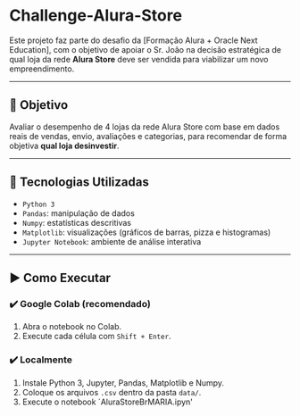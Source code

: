 # Challenge-Alura-Store

Este projeto faz parte do desafio da [Formação Alura + Oracle Next Education], com o objetivo de apoiar o Sr. João na decisão estratégica de qual loja da rede **Alura Store** deve ser vendida para viabilizar um novo empreendimento.

---

## 🎯 Objetivo

Avaliar o desempenho de 4 lojas da rede Alura Store com base em dados reais de vendas, envio, avaliações e categorias, para recomendar de forma objetiva **qual loja desinvestir**.

---

## 🧰 Tecnologias Utilizadas

- `Python 3`
- `Pandas`: manipulação de dados
- `Numpy`: estatísticas descritivas
- `Matplotlib`: visualizações (gráficos de barras, pizza e histogramas)
- `Jupyter Notebook`: ambiente de análise interativa

---
## ▶️ Como Executar

### ✔️ Google Colab (recomendado)

1. Abra o notebook no Colab.
2. Execute cada célula com `Shift + Enter`.

### ✔️ Localmente

1. Instale Python 3, Jupyter, Pandas, Matplotlib e Numpy.
2. Coloque os arquivos `.csv` dentro da pasta `data/`.
3. Execute o notebook `AluraStoreBrMARIA.ipyn'
